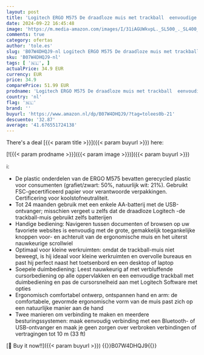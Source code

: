 ```yaml
---
layout: post
title: 'Logitech ERGO M575 De draadloze muis met trackball  eenvoudige duimbediening  nauwkeurig lezen en soepel lezen  ergonomisch gemak  Windows/Mac  Bluetooth  USB - Graphite'
date: 2024-09-22 16:45:48
image: 'https://m.media-amazon.com/images/I/31iAGUWkvpL._SL500_._SL400_.jpg'
comments: true
category: ofertas
author: 'tole.es'
slug: 'B07W4DHQJ9-nl Logitech ERGO M575 De draadloze muis met trackball...'
sku: 'B07W4DHQJ9-nl'
tags: [ '🇳🇱', ]
actualPrice: 34.9 EUR
currency: EUR
price: 34.9
comparePrice: 51.99 EUR
prodname: 'Logitech ERGO M575 De draadloze muis met trackball  eenvoudige duimbediening  nauwkeurig lezen en soepel lezen  ergonomisch gemak  Windows/Mac  Bluetooth  USB - Graphite'
country: 'nl'
flag: '🇳🇱'
brand: ''
buyurl: 'https://www.amazon.nl/dp/B07W4DHQJ9/?tag=tolees0b-21'
descuento: '32.87'
average: '41.676551724138'
---
```


There's a deal [{{< param title >}}]({{< param buyurl >}})  here:

[![{{< param prodname >}}]({{< param image >}})]({{< param buyurl >}})

ℹ️:

- De plastic onderdelen van de ERGO M575 bevatten gerecycled plastic voor consumenten (grafiet/zwart: 50%, natuurlijk wit: 21%). Gebruikt FSC-gecertificeerd papier voor verantwoorde verpakkingen. Certificering voor koolstofneutraliteit.
- Tot 24 maanden gebruik met een enkele AA-batterij met de USB-ontvanger; misschien vergeet u zelfs dat de draadloze Logitech -de trackball-muis gebruikt zelfs batterijen
- Handige bediening: Navigeren tussen documenten of browsen op uw favoriete websites is eenvoudig met de grote, gemakkelijk toegankelijke knoppen voor- en achteruit van de ergonomische muis en het uiterst nauwkeurige scrollwiel
- Optimaal voor kleine werkruimten: omdat de trackball-muis niet beweegt, is hij ideaal voor kleine werkruimten en overvolle bureaus en past hij perfect naast het toetsenbord en een desktop of laptop
- Soepele duimbediening: Leest nauwkeurig af met verbluffende cursorbediening op alle oppervlakken en een eenvoudige trackball met duimbediening en pas de cursorsnelheid aan met Logitech Software met opties
- Ergonomisch comfortabel ontwerp, ontspannen hand en arm: de comfortabele, gevormde ergonomische vorm van de muis past zich op een natuurlijke manier aan de hand
- Twee manieren om verbinding te maken en meerdere besturingssystemen: maak eenvoudig verbinding met een Bluetooth- of USB-ontvanger en maak je geen zorgen over verbroken verbindingen of vertragingen tot 10 m (33 ft)

[🛒 Buy it now!!]({{< param buyurl >}})
{{<world>}}B07W4DHQJ9{{</world>}}
